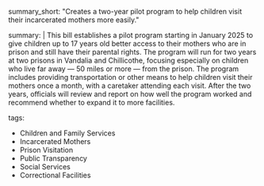 summary_short: "Creates a two-year pilot program to help children visit their incarcerated mothers more easily."

summary: |
  This bill establishes a pilot program starting in January 2025 to give children up to 17 years old better access to their mothers who are in prison and still have their parental rights. The program will run for two years at two prisons in Vandalia and Chillicothe, focusing especially on children who live far away — 50 miles or more — from the prison. The program includes providing transportation or other means to help children visit their mothers once a month, with a caretaker attending each visit. After the two years, officials will review and report on how well the program worked and recommend whether to expand it to more facilities.

tags:
  - Children and Family Services
  - Incarcerated Mothers
  - Prison Visitation
  - Public Transparency
  - Social Services
  - Correctional Facilities
